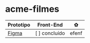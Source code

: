 # acme-filmes
Prototipo        | Front-End | ✿
---------     | ------ | -------
[Figma](https://www.figma.com/file/hqINCDgK85crLua830FhQf/Untitled?type=design&node-id=0%3A1&mode=design&t=mBPIRTFCn93vZVbG-1) | [ ] concluído | efenf

